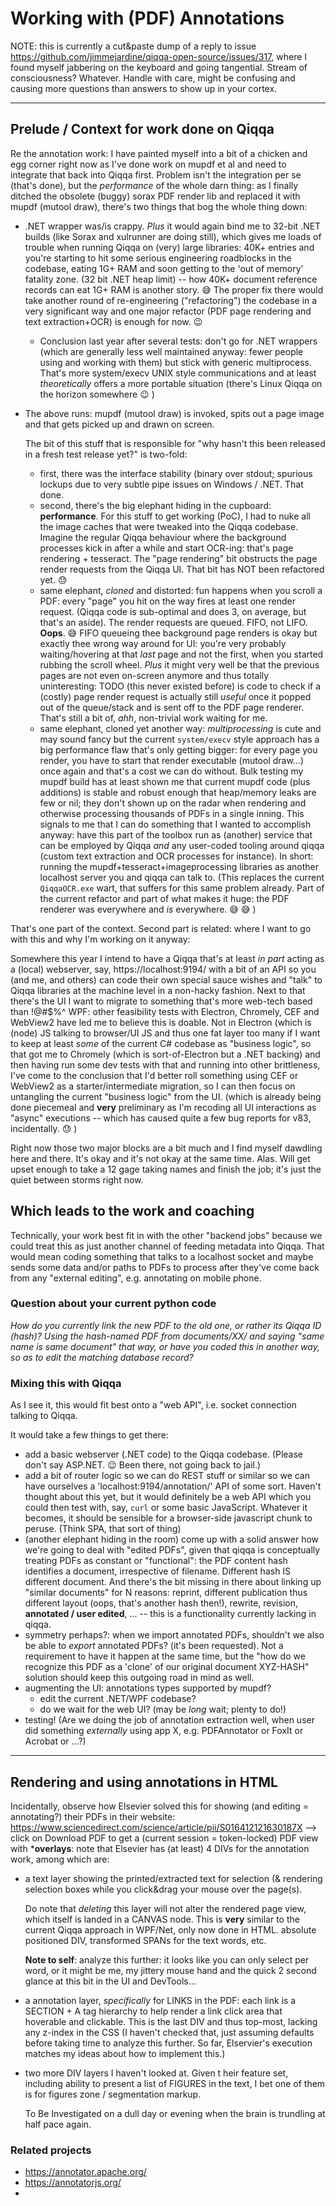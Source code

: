 
# Working with (PDF) Annotations

NOTE: this is currently a cut&paste dump of a reply to issue https://github.com/jimmejardine/qiqqa-open-source/issues/317, where I found myself jabbering on the keyboard and going tangential. Stream of consciousness? Whatever. Handle with care, might be confusing and causing more questions than answers to show up in your cortex.

---


## Prelude / Context for work done on Qiqqa

Re the annotation work: I have painted myself into a bit of a chicken and egg corner right now as I've done work on mupdf et al and need to integrate that back into Qiqqa first. Problem isn't the integration per se (that's done), but the *performance* of the whole darn thing: as I finally ditched the obsolete (buggy) sorax PDF render lib and replaced it with mupdf (mutool draw), there's two things that bog the whole thing down:

- .NET wrapper was/is crappy. *Plus* it would again bind me to 32-bit .NET builds (like Sorax and xulrunner are doing still), which gives me loads of trouble when running Qiqqa on (very) large libraries: 40K+ entries and you're starting to hit some serious engineering roadblocks in the codebase, eating 1G+ RAM and soon getting to the 'out of memory' fatality zone. (32 bit .NET heap limit) -- how 40K+ document reference records can eat 1G+ RAM is another story. 😅  The proper fix there would take another round of re-engineering ("refactoring") the codebase in a very significant way and one major refactor (PDF page rendering and text extraction+OCR) is enough for now. 😉 
  - Conclusion last year after several tests: don't go for .NET wrappers (which are generally less well maintained anyway: fewer people using and working with them) but stick with generic multiprocess. That's more system/execv UNIX style communications and at least *theoretically* offers a more portable situation (there's Linux Qiqqa on the horizon somewhere 😉 )
- The above runs: mupdf (mutool draw) is invoked, spits out a page image and that gets picked up and drawn on screen.
  
   The bit of this stuff that is responsible for "why hasn't this been released in a fresh test release yet?" is two-fold:
   - first, there was the interface stability (binary over stdout; spurious lockups due to very subtle pipe issues on Windows / .NET. That done.
   - second, there's the big elephant hiding in the cupboard: **performance**. For this stuff to get working (PoC), I had to nuke all the image caches that were tweaked into the Qiqqa codebase. Imagine the regular Qiqqa behaviour where the background processes kick in after a while and start OCR-ing: that's page rendering + tesseract. The "page rendering" bit obstructs the page render requests from the Qiqqa UI. That bit has NOT been refactored yet. 😓 
   - same elephant, *cloned* and distorted: fun happens when you scroll a PDF: every "page" you hit on the way fires at least one render request. (Qiqqa code is sub-optimal and does 3, on average, but that's an aside). The render requests are queued. FIFO, not LIFO. **Oops**. 😅  FIFO queueing thee background page renders is okay but exactly thee wrong way around for UI: you're very probably waiting/hovering at that *last* page and not the first, when you started rubbing the scroll wheel. *Plus* it might very well be that the previous pages are not even on-screen anymore and thus totally uninteresting: TODO (this never existed before) is code to check if a (costly) page render request is actually still *useful* once it popped out of the queue/stack and is sent off to the PDF page renderer. That's still a bit of, *ahh*, non-trivial work waiting for me. 
   - same elephant, cloned yet another way: *multiprocessing* is cute and may sound fancy but the current `system/execv` style approach has a big performance flaw that's only getting bigger: for every page you render, you have to start that render executable (mutool draw...) once again and that's a cost we can do without.
      Bulk testing my mupdf build has at least shown me that current mupdf code (plus additions) is stable and robust enough that heap/memory leaks are few or nil; they don't shown up on the radar when rendering and otherwise processing thousands of PDFs in a single inning. This signals to me that I can do something that I wanted to accomplish anyway: have this part of the toolbox run as (another) service that can be employed by Qiqqa *and* any user-coded tooling around qiqqa (custom text extraction and OCR processes for instance). In short: running the mupdf+tesseract+imageprocessing libraries as another localhost server you and qiqqa can talk to. (This replaces the current `QiqqaOCR.exe` wart, that suffers for this same problem already. Part of the current refactor and part of what makes it huge: the PDF renderer was everywhere and *is* everywhere. 😅 😅 )

That's one part of the context. Second part is related: where I want to go with this and why I'm working on it anyway:

Somewhere this year I intend to have a Qiqqa that's at least *in part* acting as a (local) webserver, say, https://localhost:9194/ with a bit of an API so you (and me, and others) can code their own special sauce wishes and "talk" to Qiqqa libraries at the machine level in a non-hacky fashion.
Next to that there's the UI I want to migrate to something that's more web-tech based than !@#$%^ WPF: other feasibility tests with Electron, Chromely, CEF and WebView2 have led me to believe this is doable. Not in Electron (which is (node) JS talking to browser/UI JS and thus one fat layer too many if I want to keep at least *some* of the current C# codebase as "business logic", so that got me to Chromely (which is sort-of-Electron but a .NET backing) and then having run some dev tests with that and running into other brittleness, I've come to the conclusion that I'd better roll something using CEF or WebView2 as a starter/intermediate migration, so I can then focus on untangling the current "business logic" from the UI. (which is already being done piecemeal and **very** preliminary as I'm recoding all UI interactions as "async" executions -- which has caused quite a few bug reports for v83, incidentally. 😓 )

Right now those two major blocks are a bit much and I find myself dawdling here and there. It's okay and it's not okay at the same time. Alas. Will get upset enough to take a 12 gage taking names and finish the job; it's just the quiet between storms right now.

## Which leads to the work and coaching

Technically, your work best fit in with the other "backend jobs" because we could treat this as just another channel of feeding metadata into Qiqqa. That would mean coding something that talks to a localhost socket and maybe sends some data and/or paths to PDFs to process after they've come back from any "external editing", e.g. annotating on mobile phone.

### Question about your current python code

*How do you currently link the new PDF to the old one, or rather its Qiqqa ID (hash)? Using the hash-named PDF from documents/XX/ and saying "same name is same document" that way, or have you coded this in another way, so as to edit the matching database record?*

### Mixing this with Qiqqa 

As I see it, this would fit best onto a "web API", i.e. socket connection talking to Qiqqa.

It would take a few things to get there:

- add a basic webserver (.NET code) to the Qiqqa codebase. (Please don't say ASP.NET. 😉 Been there, not going back to jail.)
- add a bit of router logic so we can do REST stuff or similar so we can have ourselves a 'localhost:9194/annotation/' API of some sort. Haven't thought about this yet, but it would definitely be a web API which you could then test with, say, `curl` or some basic JavaScript. Whatever it becomes, it should be sensible for a browser-side javascript chunk to peruse. (Think SPA, that sort of thing)
- (another elephant hiding in the room) come up with a solid answer how we're going to deal with "edited PDFs", given that qiqqa is conceptually treating PDFs as constant or "functional": the PDF content hash identifies a document, irrespective of filename. Different hash IS different document. And there's the bit missing in there about linking up "similar documents" for N reasons: reprint, different publication thus different layout (oops, that's another hash then!), rewrite, revision, **annotated / user edited**, ... -- this is a functionality currently lacking in qiqqa.
- symmetry perhaps?: when we import annotated PDFs, shouldn't we also be able to *export* annotated PDFs? (it's been requested). Not a requirement to have it happen at the same time, but the "how do we recognize this PDF as a 'clone' of our original document XYZ-HASH" solution should keep this outgoing road in mind as well.
- augmenting the UI: annotations types supported by mupdf? 
  - edit the current .NET/WPF codebase?
  - do we wait for the web UI? (may be *long* wait; plenty to do!)
- testing! (Are we doing the job of annotation extraction well, when user did something *externally* using app X, e.g. PDFAnnotator or FoxIt or Acrobat or ...?)


----

## Rendering and using annotations in HTML

Incidentally, observe how Elsevier solved this for showing (and editing = annotating?) their PDFs in their website: https://www.sciencedirect.com/science/article/pii/S016412121630187X --> click on Download PDF to get a (current session = token-locked) PDF view with ***overlays**: note that Elsevier has (at least) 4 DIVs for the annotation work, among which are:

- a text layer showing the printed/extracted text for selection (& rendering selection boxes while you click&drag your mouse over the page(s).

  Do note that *deleting* this layer will not alter the rendered page view, which itself is landed in a CANVAS node. This is **very** similar to the current Qiqqa approach in WPF/Net, only now done in HTML. absolute positioned DIV, transformed SPANs for the text words, etc.
  
  **Note to self**: analyze this further: it looks like you can only select per word, or it might be me, my jittery mouse hand and the quick 2 second glance at this bit in the UI and DevTools...
  
- a annotation layer, *specifically* for LINKS in the PDF: each link is a SECTION + A tag hierarchy to help render a link click area that hoverable and clickable. This is the last DIV and thus top-most, lacking any z-index in the CSS (I haven't checked that, just assuming defaults before taking time to analyze this further. So far, Elservier's execution matches my ideas about how to implement this.)

- two more DIV layers I haven't looked at. Given t heir feature set, including ability to present a list of FIGURES in the text, I bet one of them is for figures zone / segmentation markup.

  To Be Investigated on a dull day or evening when the brain is trundling at half pace again.
  


### Related projects

- https://annotator.apache.org/
- https://annotatorjs.org/
- 



